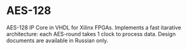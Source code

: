 # AES-128
AES-128 IP Core in VHDL for Xilinx FPGAs. Implements a fast itarative architecture: each AES-round takes 1 clock to process data.
Design documents are available in Russian only.
